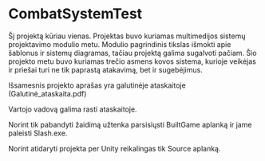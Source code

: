 # CombatSystemTest

Šį projektą kūriau vienas. Projektas buvo kuriamas multimedijos sistemų projektavimo modulio metu. Modulio pagrindinis tikslas išmokti apie šablonus ir sistemų diagramas, tačiau projektą galima sugalvoti pačiam. Šio projekto metu buvo kuriamas trečio asmens kovos sistema, kurioje veikėjas ir priešai turi ne tik paprastą atakavimą, bet ir sugebėjimus.

Išsamesnis projekto aprašas yra galutinėje ataskaitoje (Galutinė_ataskaita.pdf)

Vartojo vadovą galima rasti ataskaitoje.

Norint tik pabandyti žaidimą užtenka parsisiųsti BuiltGame aplanką ir jame paleisti Slash.exe.

Norint atidaryti projekta per Unity reikalingas tik Source aplanką.
